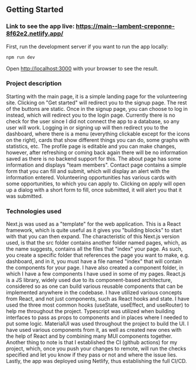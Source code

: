
## Getting Started

### Link to see the app live: https://main--lambent-creponne-8f62e2.netlify.app/

First, run the development server if you want to run the app locally:

```bash
npm run dev
```

Open [http://localhost:3000](http://localhost:3000) with your browser to see the result.


### Project description

Starting with the main page, it is a simple landing page for the volunteering site. Clicking on "Get started" will redirect you to the signup page. The rest of the buttons are static. Once in the signup page, you can choose to log in instead, which will redirect you to the login page. Currently there is no check for the user since I did not connect the app to a database, so any user will work. Logging in or signing up will then redirect you to the dashboard, where there is a menu (everything clickable except for the icons on the right), cards that show different things you can do, some graphs with statistics, etc. The profile page is editable and you can make changes, however, after refreshing or coming back again there will be no information saved as there is no backend support for this. The about page has some information and displays "team members". Contact page contains a simple form that you can fill and submit, which will display an alert with the information entered. Volunteering opportunities has various cards with some opportunities, to which you can apply to. Clicking on apply will open up a dialog with a short form to fill, once submitted, it will alert you that it was submitted.

### Technologies used
Next.js was used as a "template" for the web application. This is a React framework, which is quite useful as it gives you "building blocks" to start with that you can then expand. The characteristic of this Next.js version used, is that the src folder contains another folder named pages, which, as the name suggests, contains all the files that "index" your page. As such, you create a specific folder that references the page you want to make, e.g. dashboard, and in it, you must have a file named "index" that will contain the components for your page. I have also created a component folder, in which I have a few components I have used in some of my pages. 
React.js is a JS library, widely used due to its component-based architecture, considered so as one can build various reusable components that can be implemented anywhere in the codebase. I have utilized various concepts from React, and not just components, such as React hooks and state. I have used the three most common hooks (useState, useEffect, and useRouter) to help me throughout the project.
Typescript was utilized when building interfaces to pass as props to components and in places where I needed to put some logic. 
MaterialUI was used throughout the project to build the UI. I have used various components from it, as well as created new ones with the help of React and by combining many MUI components together.
Another thing to note is that I established the CI (github actions) for my project, which, once you push your changes to remote, will run the checks specified and let you know if they pass or not and where the issue lies.
Lastly, the app was deployed using Netlify, thus establishing the full CI/CD.

